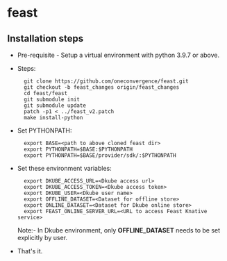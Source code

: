 # feast

## Installation steps

- Pre-requisite - Setup a virtual environment with python 3.9.7 or above.
- Steps:

        git clone https://github.com/oneconvergence/feast.git
        git checkout -b feast_changes origin/feast_changes
        cd feast/feast
        git submodule init
        git submodule update
        patch -p1 < ../feast_v2.patch
        make install-python

- Set PYTHONPATH:

        export BASE=<path to above cloned feast dir>
        export PYTHONPATH=$BASE:$PYTHONPATH
        export PYTHONPATH=$BASE/provider/sdk/:$PYTHONPATH

- Set these environment variables:

        export DKUBE_ACCESS_URL=<Dkube access url>
        export DKUBE_ACCESS_TOKEN=<Dkube access token>
        export DKUBE_USER=<Dkube user name>
        export OFFLINE_DATASET=<Dataset for offline store>
        export ONLINE_DATASET=<Dataset for Dkube online store>
        export FEAST_ONLINE_SERVER_URL=<URL to access Feast Knative service>

   Note:- In Dkube environment, only __OFFLINE_DATASET__ needs to be set explicitly by user.

- That's it.
